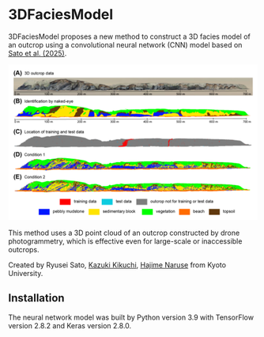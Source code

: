 # 3DFaciesModel

3DFaciesModel proposes a new method to construct a 3D facies model of an outcrop using a convolutional neural network (CNN) model based on <a href="" target="_blank">Sato et al. (2025)</a>.

![3D_models](https://github.com/sugar-ryusei/3DFaciesModel/blob/main/figure/facies_models.png)

This method uses a 3D point cloud of an outcrop constructed by drone photogrammetry, which is effective even for large-scale or inaccessible outcrops.

Created by Ryusei Sato, <a href="https://researchmap.jp/k_kikuchi1020" target="_blank">Kazuki Kikuchi</a>, <a href=https://turbidite.secret.jp/>Hajime Naruse</a> from Kyoto University.

## Installation

The neural network model was built by Python version 3.9 with TensorFlow version 2.8.2 and Keras version 2.8.0.
